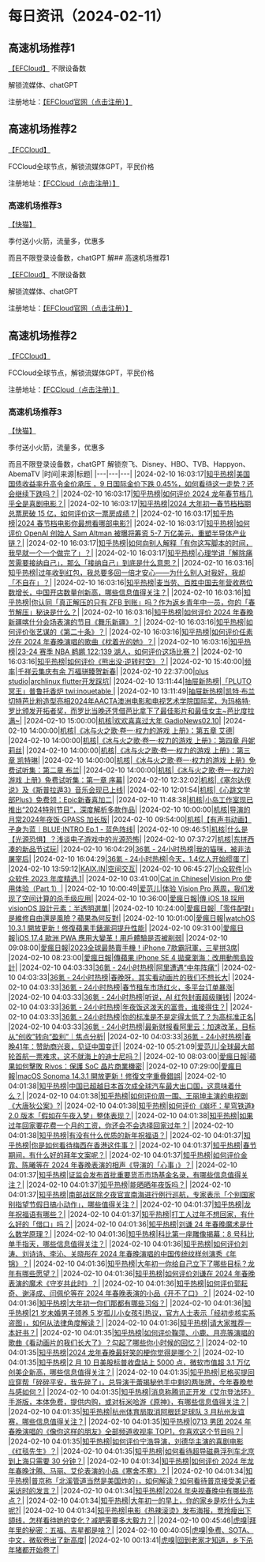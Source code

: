 ﻿# 每日资讯（2024-02-11）
##  高速机场推荐1

[【EFCloud】](https://www.easyfastcloud.com/#/register?code=zZbUVKvu)
不限设备数

解锁流媒体、chatGPT

注册地址：[【EFCloud官网（点击注册）】](https://www.easyfastcloud.com/#/register?code=zZbUVKvu)



##  高速机场推荐2

[【FCCloud】](https://invite.fastconnect.cc/#/register?code=9BV1HHRM)

FCCloud全球节点，解锁流媒体GPT，平民价格

注册地址：[【FCCloud（点击注册）】](https://invite.fastconnect.cc/#/register?code=9BV1HHRM)

###  高速机场推荐3 

[【快猫】](https://kuaimao.work/#/register?code=TTaIXhNs)

季付送小火箭，流量多，优惠多

而且不限登录设备数，chatGPT 解##  高速机场推荐1

[【EFCloud】](https://www.easyfastcloud.com/#/register?code=zZbUVKvu)
不限设备数

解锁流媒体、chatGPT

注册地址：[【EFCloud官网（点击注册）】](https://www.easyfastcloud.com/#/register?code=zZbUVKvu)



##  高速机场推荐2

[【FCCloud】](https://invite.fastconnect.cc/#/register?code=9BV1HHRM)

FCCloud全球节点，解锁流媒体GPT，平民价格

注册地址：[【FCCloud（点击注册）】](https://invite.fastconnect.cc/#/register?code=9BV1HHRM)

###  高速机场推荐3 

[【快猫】](https://kuaimao.work/#/register?code=TTaIXhNs)

季付送小火箭，流量多，优惠多

而且不限登录设备数，chatGPT 解锁奈飞、Disney、HBO、TVB、Happyon、AbemaTV
|时间|来源|标题|
|---|---|---|
|2024-02-10 16:03:17|[知乎热榜](https://rss.mifaw.com/articles/5c8bb11a3c41f61efd36683e/5c919d543882afa09dff3fa3)|[美国国债收益率升高令金价承压 ，9 日国际金价下跌 0.45%，如何看待这一走势？还会继续下跌吗？](https://www.zhihu.com/question/643856540)|
|2024-02-10 16:03:17|[知乎热榜](https://rss.mifaw.com/articles/5c8bb11a3c41f61efd36683e/5c919d543882afa09dff3fa3)|[如何评价 2024 龙年春节档几乎全是喜剧电影？](https://www.zhihu.com/question/641781659)|
|2024-02-10 16:03:17|[知乎热榜](https://rss.mifaw.com/articles/5c8bb11a3c41f61efd36683e/5c919d543882afa09dff3fa3)|[2024 大年初一春节档档期总票房破 15 亿，如何评价这一票房成绩？](https://www.zhihu.com/question/643874130)|
|2024-02-10 16:03:17|[知乎热榜](https://rss.mifaw.com/articles/5c8bb11a3c41f61efd36683e/5c919d543882afa09dff3fa3)|[2024 春节档电影你最想看哪部电影?](https://www.zhihu.com/question/642668689)|
|2024-02-10 16:03:17|[知乎热榜](https://rss.mifaw.com/articles/5c8bb11a3c41f61efd36683e/5c919d543882afa09dff3fa3)|[如何评价 OpenAI 创始人 Sam Altman 被曝将筹资 5-7 万亿美元，重塑半导体产业链？](https://www.zhihu.com/question/643734366)|
|2024-02-10 16:03:17|[知乎热榜](https://rss.mifaw.com/articles/5c8bb11a3c41f61efd36683e/5c919d543882afa09dff3fa3)|[如何向别人解释「有你这写脚本的时间，我早就一个一个做完了」？](https://www.zhihu.com/question/642964469)|
|2024-02-10 16:03:17|[知乎热榜](https://rss.mifaw.com/articles/5c8bb11a3c41f61efd36683e/5c919d543882afa09dff3fa3)|[心理学讲「解除痛苦需要接纳自己」，那么「接纳自己」到底是什么意思？](https://www.zhihu.com/question/638263499)|
|2024-02-10 16:03:16|[知乎热榜](https://rss.mifaw.com/articles/5c8bb11a3c41f61efd36683e/5c919d543882afa09dff3fa3)|[过年收到红包，我总要多回一倍才安心——为什么别人对我好，我却「不自在」？](https://www.zhihu.com/question/643260266)|
|2024-02-10 16:03:16|[知乎热榜](https://rss.mifaw.com/articles/5c8bb11a3c41f61efd36683e/5c919d543882afa09dff3fa3)|[麦当劳、百胜中国去年营收两位数增长，中国开店数量创新高，哪些信息值得关注？](https://www.zhihu.com/question/643660779)|
|2024-02-10 16:03:16|[知乎热榜](https://rss.mifaw.com/articles/5c8bb11a3c41f61efd36683e/5c919d543882afa09dff3fa3)|[你认同「真正解压的只有 ZFB 到账」吗？作为返乡青年中一员，你的「春节解压」秘诀是什么？](https://www.zhihu.com/question/643323160)|
|2024-02-10 16:03:16|[知乎热榜](https://rss.mifaw.com/articles/5c8bb11a3c41f61efd36683e/5c919d543882afa09dff3fa3)|[如何评价 2024 年春晚新疆喀什分会场表演的节目《舞乐新疆》？](https://www.zhihu.com/question/643799456)|
|2024-02-10 16:03:16|[知乎热榜](https://rss.mifaw.com/articles/5c8bb11a3c41f61efd36683e/5c919d543882afa09dff3fa3)|[如何评价张艺谋的《第二十条》？](https://www.zhihu.com/question/639190230)|
|2024-02-10 16:03:16|[知乎热榜](https://rss.mifaw.com/articles/5c8bb11a3c41f61efd36683e/5c919d543882afa09dff3fa3)|[如何评价任素汐在 2024 年春晚演唱的歌曲《枕着光的她》？](https://www.zhihu.com/question/643797634)|
|2024-02-10 16:03:16|[知乎热榜](https://rss.mifaw.com/articles/5c8bb11a3c41f61efd36683e/5c919d543882afa09dff3fa3)|[23-24 赛季 NBA 鹈鹕 122:139 湖人，如何评价这场比赛？](https://www.zhihu.com/question/643847648)|
|2024-02-10 16:03:16|[知乎热榜](https://rss.mifaw.com/articles/5c8bb11a3c41f61efd36683e/5c919d543882afa09dff3fa3)|[如何评价《熊出没·逆转时空》？](https://www.zhihu.com/question/640089052)|
|2024-02-10 15:40:00|[频率](https://pinlyu.com/atom.xml)|[千祥云集庆有余 万福骈臻贺新春](https://pinlyu.com/posts/85/)|
|2024-02-10 22:37:00|[plus studio](https://studyinglover.com/atom.xml)|[archlinux flutter开发踩坑](https://studyinglover.com/2024/02/10/archlinux%20flutter%E5%BC%80%E5%8F%91%E8%B8%A9%E5%9D%91/)|
|2024-02-10 13:11:44|[抽屉新热榜](http://dig.chouti.com/feed.xml)|[「PLUTO 冥王」普鲁托香炉 twi:inouetable ](https://dig.chouti.com/link/41503109)|
|2024-02-10 13:11:49|[抽屉新热榜](http://dig.chouti.com/feed.xml)|[凯特·布兰切特芭比粉造型亮相2024年AACTA澳洲电影和电视艺术学院国际奖，为玛格特·罗比颁发开拓者奖，而罗比当晚还凭借芭比拿下了最佳影片和最佳女主~芭比度拉满~](https://dig.chouti.com/link/41503136)|
|2024-02-10 15:00:00|[机核](https://www.gcores.com/rss)|[欢欢喜喜过大年 GadioNews02.10](https://www.gcores.com/radios/177219)|
|2024-02-10 14:00:00|[机核](https://www.gcores.com/rss)|[《冰与火之歌·卷一·权力的游戏 上册》：第五章 艾德](https://www.gcores.com/radios/177478)|
|2024-02-10 14:00:00|[机核](https://www.gcores.com/rss)|[《冰与火之歌·卷一·权力的游戏 上册》：第四章 丹妮莉丝](https://www.gcores.com/radios/177477)|
|2024-02-10 14:00:00|[机核](https://www.gcores.com/rss)|[《冰与火之歌·卷一·权力的游戏 上册》：第三章 凯特琳](https://www.gcores.com/radios/177476)|
|2024-02-10 14:00:00|[机核](https://www.gcores.com/rss)|[《冰与火之歌·卷一·权力的游戏 上册》免费试听集：第二章 布兰](https://www.gcores.com/radios/177443)|
|2024-02-10 14:00:00|[机核](https://www.gcores.com/rss)|[《冰与火之歌·卷一·权力的游戏 上册》免费试听集：第一章 序幕](https://www.gcores.com/radios/177286)|
|2024-02-10 12:32:02|[机核](https://www.gcores.com/rss)|[《塞尔达传说》及《斯普拉遁3》音乐会现已上线](https://www.gcores.com/articles/177554)|
|2024-02-10 12:01:54|[机核](https://www.gcores.com/rss)|[《心跳文学部Plus》免费领：Epic新春喜加二](https://www.gcores.com/articles/177553)|
|2024-02-10 11:48:38|[机核](https://www.gcores.com/rss)|[小岛工作室现已推出“2024特别节目”，深度解析多款作品](https://www.gcores.com/articles/177552)|
|2024-02-10 10:00:00|[机核](https://www.gcores.com/rss)|[导演的月常2024年夜饭·GPASS 加长版](https://www.gcores.com/videos/177489)|
|2024-02-10 09:54:00|[机核](https://www.gcores.com/rss)|[【有声书动画】孑身为蓝｜BLUE;INTRO Ep.1 - 蓝色阵线](https://www.gcores.com/articles/177549)|
|2024-02-10 09:46:51|[机核](https://www.gcores.com/rss)|[什么是【光源恐惧】？浅谈电子游戏中的光源恐怖](https://www.gcores.com/articles/177547)|
|2024-02-10 07:37:27|[机核](https://www.gcores.com/rss)|[东拼西凑的新品节试玩](https://www.gcores.com/articles/177545)|
|2024-02-10 16:04:29|[36氪 - 24小时热榜](https://rss.mifaw.com/articles/5c8bb11a3c41f61efd36683e/5c91d2e23882afa09dff4901)|[我的猫咪，被非法屠宰后](https://36kr.com/p/2638210053684356)|
|2024-02-10 16:04:29|[36氪 - 24小时热榜](https://rss.mifaw.com/articles/5c8bb11a3c41f61efd36683e/5c91d2e23882afa09dff4901)|[今天，1.4亿人开始掼蛋了](https://36kr.com/p/2642355741834370)|
|2024-02-10 13:59:12|[KAIX.IN](https://kaix.in/feed/)|[空间交互](https://kaix.in/2024/0210-vision-pro/)|
|2024-02-10 06:45:27|[小众软件](https://www.appinn.com/feed/)|[小众软件 2023 年度精选.1](https://www.appinn.com/appinn-2023-top-15-list-1/)|
|2024-02-10 03:41:00|[Cat in Chinese](http://chinese.catchen.me/feeds/posts/default)|[Vision Pro 使用体验（Part 1）](http://chinese.catchen.me/2024/02/vision-pro-review-part-1.html)|
|2024-02-10 10:00:49|[爱范儿](https://www.ifanr.com/feed)|[体验 Vision Pro 两周，我们发现了空间计算的杀手级应用](https://www.ifanr.com/1575284?utm_source=rss&utm_medium=rss&utm_campaign=)|
|2024-02-10 10:36:00|[愛瘋日報](http://www.iphonetaiwan.org/feeds/posts/default)|[傳 iOS 18 採用 visionOS 設計元素：半透明選單](https://www.iphonetaiwan.org/2024/02/apple-ios-18-revolutionary-update.html)|
|2024-02-10 10:24:00|[愛瘋日報](http://www.iphonetaiwan.org/feeds/posts/default)|[「零件配對」是維修自由還是風險？蘋果為何反對](https://www.iphonetaiwan.org/2024/02/apple-vs-oregon-law-parts-restriction-dispute.html)|
|2024-02-10 10:01:00|[愛瘋日報](http://www.iphonetaiwan.org/feeds/posts/default)|[watchOS 10.3.1 開放更新！修復蘋果手錶漏洞提升性能](https://www.iphonetaiwan.org/2024/02/apple-watchos-10-3-1-update-enhancements.html)|
|2024-02-10 09:31:00|[愛瘋日報](http://www.iphonetaiwan.org/feeds/posts/default)|[iOS 17.4 歐洲 PWA 應用大變革！用戶體驗是否被削弱](https://www.iphonetaiwan.org/2024/02/ios-17-4-impact-on-european-pwa-apps.html)|
|2024-02-10 09:08:00|[愛瘋日報](http://www.iphonetaiwan.org/feeds/posts/default)|[2023全球最熱賣手機！iPhone 7款霸冠軍，三星拼3席](https://www.iphonetaiwan.org/2024/02/global-best-selling-phones-2023.html)|
|2024-02-10 08:23:00|[愛瘋日報](http://www.iphonetaiwan.org/feeds/posts/default)|[傳蘋果 iPhone SE 4 拋棄瀏海：改用動態島設計](https://www.iphonetaiwan.org/2024/02/iphone-se-4-face-id.html)|
|2024-02-10 04:03:33|[36氪 - 24小时热榜](https://rss.mifaw.com/articles/5c8bb11a3c41f61efd36683e/5c91d2e23882afa09dff4901)|[阿里遭遇“中年阵痛”](https://36kr.com/p/2640594423500040)|
|2024-02-10 04:03:33|[36氪 - 24小时热榜](https://rss.mifaw.com/articles/5c8bb11a3c41f61efd36683e/5c91d2e23882afa09dff4901)|[春晚呀，其实看动画片的我们不想长大](https://36kr.com/p/2641580587565317)|
|2024-02-10 04:03:33|[36氪 - 24小时热榜](https://rss.mifaw.com/articles/5c8bb11a3c41f61efd36683e/5c91d2e23882afa09dff4901)|[春节租车市场红火，多平台订单暴涨](https://36kr.com/p/2639630318797064)|
|2024-02-10 04:03:33|[36氪 - 24小时热榜](https://rss.mifaw.com/articles/5c8bb11a3c41f61efd36683e/5c91d2e23882afa09dff4901)|[听说，AI 红包封面超级赚钱](https://36kr.com/p/2641001191768327)|
|2024-02-10 04:03:33|[36氪 - 24小时热榜](https://rss.mifaw.com/articles/5c8bb11a3c41f61efd36683e/5c91d2e23882afa09dff4901)|[年夜饭这泼天的富贵，谁接得住？](https://36kr.com/p/2640708494048389)|
|2024-02-10 04:03:33|[36氪 - 24小时热榜](https://rss.mifaw.com/articles/5c8bb11a3c41f61efd36683e/5c91d2e23882afa09dff4901)|[你的标准是不是定得太低了？为高标准正名](https://36kr.com/p/2591068212230788)|
|2024-02-10 04:03:33|[36氪 - 24小时热榜](https://rss.mifaw.com/articles/5c8bb11a3c41f61efd36683e/5c91d2e23882afa09dff4901)|[最新财报看阿里云：加速改革，目标从“创收”转向“盈利”｜焦点分析](https://36kr.com/p/2641251715693699)|
|2024-02-10 04:03:33|[36氪 - 24小时热榜](https://rss.mifaw.com/articles/5c8bb11a3c41f61efd36683e/5c91d2e23882afa09dff4901)|[春晚41年：赞助商兴衰，见证中国变迁](https://36kr.com/p/2640795576434945)|
|2024-02-10 05:21:09|[爱范儿](https://www.ifanr.com/feed)|[全球最大邮轮首航一票难求，这不就海上的迪士尼吗？](https://www.ifanr.com/1575078?utm_source=rss&utm_medium=rss&utm_campaign=)|
|2024-02-10 08:03:00|[愛瘋日報](http://www.iphonetaiwan.org/feeds/posts/default)|[蘋果如何擊敗 Rivos：保護 SoC 晶片商業機密](https://www.iphonetaiwan.org/2024/02/apple-rivos-confidentiality-battle.html)|
|2024-02-10 07:29:00|[愛瘋日報](http://www.iphonetaiwan.org/feeds/posts/default)|[macOS Sonoma 14.3.1 開放更新！修復文字重疊錯誤](https://www.iphonetaiwan.org/2024/02/apple-macos-sonoma-14-3-1-fixes-text-overlapping-bug.html)|
|2024-02-10 04:01:38|[知乎热榜](https://rss.mifaw.com/articles/5c8bb11a3c41f61efd36683e/5c919d543882afa09dff3fa3)|[中国已超越日本首次成全球汽车最大出口国，这意味着什么？](https://www.zhihu.com/question/638913304)|
|2024-02-10 04:01:38|[知乎热榜](https://rss.mifaw.com/articles/5c8bb11a3c41f61efd36683e/5c919d543882afa09dff3fa3)|[如何评价周一围、王丽坤主演的电视剧《大唐狄公案》?](https://www.zhihu.com/question/640052319)|
|2024-02-10 04:01:38|[知乎热榜](https://rss.mifaw.com/articles/5c8bb11a3c41f61efd36683e/5c919d543882afa09dff3fa3)|[如何评价《崩坏：星穹铁道》2.0 版本「假如在午夜入梦」整体表现？](https://www.zhihu.com/question/643208167)|
|2024-02-10 04:01:38|[知乎热榜](https://rss.mifaw.com/articles/5c8bb11a3c41f61efd36683e/5c919d543882afa09dff3fa3)|[如果过年回家要花费一个月的工资，你还会不会选择回家过年？](https://www.zhihu.com/question/642870408)|
|2024-02-10 04:01:38|[知乎热榜](https://rss.mifaw.com/articles/5c8bb11a3c41f61efd36683e/5c919d543882afa09dff3fa3)|[有没有什么优质的新年祝福语？](https://www.zhihu.com/question/639323656)|
|2024-02-10 04:01:37|[知乎热榜](https://rss.mifaw.com/articles/5c8bb11a3c41f61efd36683e/5c919d543882afa09dff3fa3)|[你是如何看待梅西在香港这件事？](https://www.zhihu.com/question/643668526)|
|2024-02-10 04:01:37|[知乎热榜](https://rss.mifaw.com/articles/5c8bb11a3c41f61efd36683e/5c919d543882afa09dff3fa3)|[春节期间，有什么好的拜年文案呢？](https://www.zhihu.com/question/443737687)|
|2024-02-10 04:01:37|[知乎热榜](https://rss.mifaw.com/articles/5c8bb11a3c41f61efd36683e/5c919d543882afa09dff3fa3)|[如何评价金霏、陈曦等在 2024 年春晚表演的相声《导演的「心事」》？](https://www.zhihu.com/question/643787504)|
|2024-02-10 04:01:37|[知乎热榜](https://rss.mifaw.com/articles/5c8bb11a3c41f61efd36683e/5c919d543882afa09dff3fa3)|[证监会发布首批重要货币市场基金名录，有哪些信息值得关注？](https://www.zhihu.com/question/643706107)|
|2024-02-10 04:01:37|[知乎热榜](https://rss.mifaw.com/articles/5c8bb11a3c41f61efd36683e/5c919d543882afa09dff3fa3)|[能晒晒年夜饭吗？](https://www.zhihu.com/question/514217713)|
|2024-02-10 04:01:37|[知乎热榜](https://rss.mifaw.com/articles/5c8bb11a3c41f61efd36683e/5c919d543882afa09dff3fa3)|[南部战区除夕夜官宣南海进行例行巡航，专家表示「个别国家别指望节假日搞小动作」，哪些值得关注？](https://www.zhihu.com/question/643846171)|
|2024-02-10 04:01:37|[知乎热榜](https://rss.mifaw.com/articles/5c8bb11a3c41f61efd36683e/5c919d543882afa09dff3fa3)|[龙年祝福语有哪些？](https://www.zhihu.com/question/635837562)|
|2024-02-10 04:01:37|[知乎热榜](https://rss.mifaw.com/articles/5c8bb11a3c41f61efd36683e/5c919d543882afa09dff3fa3)|[打工人过年不想回家，有什么好的「借口」吗？](https://www.zhihu.com/question/642870397)|
|2024-02-10 04:01:36|[知乎热榜](https://rss.mifaw.com/articles/5c8bb11a3c41f61efd36683e/5c919d543882afa09dff3fa3)|[刘谦 24 年春晚魔术是什么数学原理？](https://www.zhihu.com/question/643786376)|
|2024-02-10 04:01:36|[知乎热榜](https://rss.mifaw.com/articles/5c8bb11a3c41f61efd36683e/5c919d543882afa09dff3fa3)|[科比第一座雕像揭幕：8 号科比单手指天，哪些信息值得关注？](https://www.zhihu.com/question/643705092)|
|2024-02-10 04:01:36|[知乎热榜](https://rss.mifaw.com/articles/5c8bb11a3c41f61efd36683e/5c919d543882afa09dff3fa3)|[如何评价刘涛、刘诗诗、李沁、关晓彤在 2024 年春晚演唱的中国传统纹样创演秀《年锦》？](https://www.zhihu.com/question/643780231)|
|2024-02-10 04:01:36|[知乎热榜](https://rss.mifaw.com/articles/5c8bb11a3c41f61efd36683e/5c919d543882afa09dff3fa3)|[大年初一你给自己立下了哪些目标？龙年有哪些愿望？](https://www.zhihu.com/question/643229593)|
|2024-02-10 04:01:36|[知乎热榜](https://rss.mifaw.com/articles/5c8bb11a3c41f61efd36683e/5c919d543882afa09dff3fa3)|[如何评价刘谦在 2024 年春晚表演的魔术《守岁共此时》？](https://www.zhihu.com/question/643785170)|
|2024-02-10 04:01:36|[知乎热榜](https://rss.mifaw.com/articles/5c8bb11a3c41f61efd36683e/5c919d543882afa09dff3fa3)|[如何评价郭耘奇、谢泽成、闫佩伦等在 2024 年春晚表演的小品《开不了口》？](https://www.zhihu.com/question/643793608)|
|2024-02-10 04:01:36|[知乎热榜](https://rss.mifaw.com/articles/5c8bb11a3c41f61efd36683e/5c919d543882afa09dff3fa3)|[大年初一你们那都有哪些习俗？](https://www.zhihu.com/question/639272922)|
|2024-02-10 04:01:36|[知乎热榜](https://rss.mifaw.com/articles/5c8bb11a3c41f61efd36683e/5c919d543882afa09dff3fa3)|[21 岁未婚男子领养 5 岁孤儿小女孩引热议，官方人士表示「经初步核实系盗图」，如何从法律角度解读？](https://www.zhihu.com/question/643696570)|
|2024-02-10 04:01:36|[知乎热榜](https://rss.mifaw.com/articles/5c8bb11a3c41f61efd36683e/5c919d543882afa09dff3fa3)|[请大家推荐一本好书？](https://www.zhihu.com/question/639089597)|
|2024-02-10 04:01:35|[知乎热榜](https://rss.mifaw.com/articles/5c8bb11a3c41f61efd36683e/5c919d543882afa09dff3fa3)|[如何评价鞠萍、小鹿、月亮等演唱的歌曲《看动画片的我们长大了》？勾起了哪些你小时候的回忆？](https://www.zhihu.com/question/643789874)|
|2024-02-10 04:01:35|[知乎热榜](https://rss.mifaw.com/articles/5c8bb11a3c41f61efd36683e/5c919d543882afa09dff3fa3)|[2024 龙年春晚最好笑的梗你觉得是哪个？](https://www.zhihu.com/question/643831573)|
|2024-02-10 04:01:35|[知乎热榜](https://rss.mifaw.com/articles/5c8bb11a3c41f61efd36683e/5c919d543882afa09dff3fa3)|[2 月 10 日美股标普收盘站上 5000 点，微软市值超 3.1 万亿创美企新高，哪些信息值得关注？](https://www.zhihu.com/question/643835681)|
|2024-02-10 04:01:35|[知乎热榜](https://rss.mifaw.com/articles/5c8bb11a3c41f61efd36683e/5c919d543882afa09dff3fa3)|[尼格买提回应穿帮「碎碎平安，我先碎了」，总导演于蕾揭秘他手中剩的两张牌，今年春晚参与感如何？](https://www.zhihu.com/question/643843228)|
|2024-02-10 04:01:35|[知乎热榜](https://rss.mifaw.com/articles/5c8bb11a3c41f61efd36683e/5c919d543882afa09dff3fa3)|[消息称腾讯正开发《艾尔登法环》手游版，本体免费，提供内购，或对标米哈游《原神》，有哪些信息值得关注？](https://www.zhihu.com/question/643239835)|
|2024-02-10 04:01:35|[知乎热榜](https://rss.mifaw.com/articles/5c8bb11a3c41f61efd36683e/5c919d543882afa09dff3fa3)|[杭州体育局取消阿根廷足球队 3 月杭州友谊赛，哪些信息值得关注？](https://www.zhihu.com/question/643789912)|
|2024-02-10 04:01:35|[知乎热榜](https://rss.mifaw.com/articles/5c8bb11a3c41f61efd36683e/5c919d543882afa09dff3fa3)|[0713 男团 2024 年春晚演唱的《像你这样的朋友》全部频道收视率 TOP1，你喜欢这个节目吗？](https://www.zhihu.com/question/643784732)|
|2024-02-10 04:01:35|[知乎热榜](https://rss.mifaw.com/articles/5c8bb11a3c41f61efd36683e/5c919d543882afa09dff3fa3)|[如何评价宁浩导演，刘德华主演的喜剧电影《红毯先生》？](https://www.zhihu.com/question/643371874)|
|2024-02-10 04:01:35|[知乎热榜](https://rss.mifaw.com/articles/5c8bb11a3c41f61efd36683e/5c919d543882afa09dff3fa3)|[如何看待超导磁悬浮列车北京到上海只需要 30 分钟？](https://www.zhihu.com/question/643796248)|
|2024-02-10 04:01:34|[知乎热榜](https://rss.mifaw.com/articles/5c8bb11a3c41f61efd36683e/5c919d543882afa09dff3fa3)|[如何评价 2024 年龙年春晚沈腾、马丽、艾伦表演的小品《寒舍不寒》？](https://www.zhihu.com/question/643714155)|
|2024-02-10 04:01:34|[知乎热榜](https://rss.mifaw.com/articles/5c8bb11a3c41f61efd36683e/5c919d543882afa09dff3fa3)|[普京称「北溪管道当然是美国炸的」，如何解读？如何看待普京接受美记者采访时的发言？](https://www.zhihu.com/question/643705978)|
|2024-02-10 04:01:34|[知乎热榜](https://rss.mifaw.com/articles/5c8bb11a3c41f61efd36683e/5c919d543882afa09dff3fa3)|[2024 年央视春晚中有哪些亮点？](https://www.zhihu.com/question/643771062)|
|2024-02-10 04:01:34|[知乎热榜](https://rss.mifaw.com/articles/5c8bb11a3c41f61efd36683e/5c919d543882afa09dff3fa3)|[大年初一的早上，你的家乡是吃什么为主呢?](https://www.zhihu.com/question/641538287)|
|2024-02-10 04:01:34|[知乎热榜](https://rss.mifaw.com/articles/5c8bb11a3c41f61efd36683e/5c919d543882afa09dff3fa3)|[电影《热辣滚烫》发布海报，贾玲瘦出下颌线，怎样看待她的变化？减肥需要多大毅力？](https://www.zhihu.com/question/643846295)|
|2024-02-10 00:45:46|[虎嗅](https://rss.huxiu.com/)|[拜年里的秘密：五福、吉星都是啥？](https://www.huxiu.com/article/2654310.html?f=rss)|
|2024-02-10 00:40:05|[虎嗅](https://rss.huxiu.com/)|[免费、SOTA、中文，微软卷出了新高度](https://www.huxiu.com/article/2650382.html?f=rss)|
|2024-02-10 00:13:41|[虎嗅](https://rss.huxiu.com/)|[回到老家才知道，乡下杀年猪都开始卷了](https://www.huxiu.com/article/2655103.html?f=rss)|

